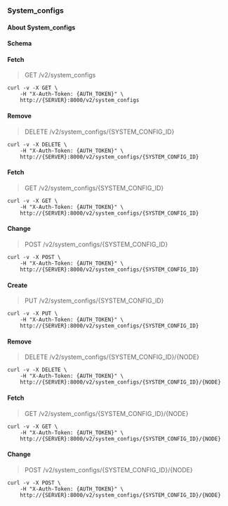 ### System_configs

#### About System_configs

#### Schema



#### Fetch

> GET /v2/system_configs

```shell
curl -v -X GET \
    -H "X-Auth-Token: {AUTH_TOKEN}" \
    http://{SERVER}:8000/v2/system_configs
```

#### Remove

> DELETE /v2/system_configs/{SYSTEM_CONFIG_ID}

```shell
curl -v -X DELETE \
    -H "X-Auth-Token: {AUTH_TOKEN}" \
    http://{SERVER}:8000/v2/system_configs/{SYSTEM_CONFIG_ID}
```

#### Fetch

> GET /v2/system_configs/{SYSTEM_CONFIG_ID}

```shell
curl -v -X GET \
    -H "X-Auth-Token: {AUTH_TOKEN}" \
    http://{SERVER}:8000/v2/system_configs/{SYSTEM_CONFIG_ID}
```

#### Change

> POST /v2/system_configs/{SYSTEM_CONFIG_ID}

```shell
curl -v -X POST \
    -H "X-Auth-Token: {AUTH_TOKEN}" \
    http://{SERVER}:8000/v2/system_configs/{SYSTEM_CONFIG_ID}
```

#### Create

> PUT /v2/system_configs/{SYSTEM_CONFIG_ID}

```shell
curl -v -X PUT \
    -H "X-Auth-Token: {AUTH_TOKEN}" \
    http://{SERVER}:8000/v2/system_configs/{SYSTEM_CONFIG_ID}
```

#### Remove

> DELETE /v2/system_configs/{SYSTEM_CONFIG_ID}/{NODE}

```shell
curl -v -X DELETE \
    -H "X-Auth-Token: {AUTH_TOKEN}" \
    http://{SERVER}:8000/v2/system_configs/{SYSTEM_CONFIG_ID}/{NODE}
```

#### Fetch

> GET /v2/system_configs/{SYSTEM_CONFIG_ID}/{NODE}

```shell
curl -v -X GET \
    -H "X-Auth-Token: {AUTH_TOKEN}" \
    http://{SERVER}:8000/v2/system_configs/{SYSTEM_CONFIG_ID}/{NODE}
```

#### Change

> POST /v2/system_configs/{SYSTEM_CONFIG_ID}/{NODE}

```shell
curl -v -X POST \
    -H "X-Auth-Token: {AUTH_TOKEN}" \
    http://{SERVER}:8000/v2/system_configs/{SYSTEM_CONFIG_ID}/{NODE}
```

